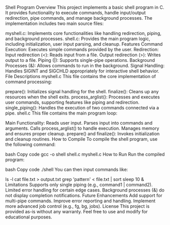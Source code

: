 Shell Program
Overview
This project implements a basic shell program in C. It provides functionality to execute commands, handle input/output redirection, pipe commands, and manage background processes. The implementation includes two main source files:

myshell.c: Implements core functionalities like handling redirection, piping, and background processes.
shell.c: Provides the main program logic, including initialization, user input parsing, and cleanup.
Features
Command Execution: Executes simple commands provided by the user.
Redirection:
Input redirection (<): Reads input from a file.
Output redirection (>): Writes output to a file.
Piping (|): Supports single-pipe operations.
Background Processes (&): Allows commands to run in the background.
Signal Handling:
Handles SIGINT and SIGCHLD appropriately for interactive shell behavior.
File Descriptions
myshell.c
This file contains the core implementation of command processing:

prepare(): Initializes signal handling for the shell.
finalize(): Cleans up any resources when the shell exits.
process_arglist(): Processes and executes user commands, supporting features like piping and redirection.
single_piping(): Handles the execution of two commands connected via a pipe.
shell.c
This file contains the main program loop:

Main Functionality:
Reads user input.
Parses input into commands and arguments.
Calls process_arglist() to handle execution.
Manages memory and ensures proper cleanup.
prepare() and finalize(): Invokes initialization and cleanup routines.
How to Compile
To compile the shell program, use the following command:

bash
Copy code
gcc -o shell shell.c myshell.c
How to Run
Run the compiled program:

bash
Copy code
./shell
You can then input commands like:

ls -l
cat file.txt > output.txt
grep 'pattern' < file.txt | sort
sleep 10 &
Limitations
Supports only single piping (e.g., command1 | command2).
Limited error handling for certain edge cases.
Background processes (&) do not display completion notifications.
Future Enhancements
Add support for multi-pipe commands.
Improve error reporting and handling.
Implement more advanced job control (e.g., fg, bg, jobs).
License
This project is provided as-is without any warranty. Feel free to use and modify for educational purposes.
